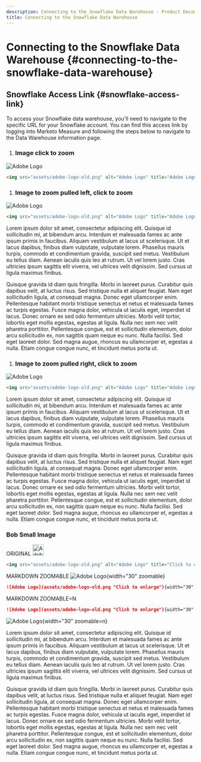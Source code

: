 ```yaml
---
description: Connecting to the Snowflake Data Warehouse - Product Documentation
title: Connecting to the Snowflake Data Warehouse
---
```

# Connecting to the Snowflake Data Warehouse {#connecting-to-the-snowflake-data-warehouse}

## Snowflake Access Link {#snowflake-access-link}

To access your Snowflake data warehouse, you'll need to navigate to the specific URL for your Snowflake account.  You can find this access link by logging into Marketo Measure and following the steps below to navigate to the Data Warehouse information page.

1. ### Image click to zoom

<img src="assets/adobe-logo-old.png" alt="Adobe Logo" title="Adobe Logo" class="modal-image">

```html
<img src="assets/adobe-logo-old.png" alt="Adobe Logo" title="Adobe Logo" class="modal-image">
```

1. ### Image to zoom pulled left, click to zoom

<img src="assets/adobe-logo-old.png" alt="Adobe Logo" title="Adobe Logo" class="modal-image is-4by5">

```html
<img src="assets/adobe-logo-old.png" alt="Adobe Logo" title="Adobe Logo" class="modal-image column is-pulled-left">
```

Lorem ipsum dolor sit amet, consectetur adipiscing elit. Quisque id sollicitudin mi, at bibendum arcu. Interdum et malesuada fames ac ante ipsum primis in faucibus. Aliquam vestibulum at lacus ut scelerisque. Ut et lacus dapibus, finibus diam vulputate, vulputate lorem. Phasellus mauris turpis, commodo et condimentum gravida, suscipit sed metus. Vestibulum eu tellus diam. Aenean iaculis quis leo at rutrum. Ut vel lorem justo. Cras ultricies ipsum sagittis elit viverra, vel ultrices velit dignissim. Sed cursus ut ligula maximus finibus.

Quisque gravida id diam quis fringilla. Morbi in laoreet purus. Curabitur quis dapibus velit, at luctus risus. Sed tristique nulla et aliquet feugiat. Nam eget sollicitudin ligula, at consequat magna. Donec eget ullamcorper enim. Pellentesque habitant morbi tristique senectus et netus et malesuada fames ac turpis egestas. Fusce magna dolor, vehicula ut iaculis eget, imperdiet id lacus. Donec ornare ex sed odio fermentum ultricies. Morbi velit tortor, lobortis eget mollis egestas, egestas at ligula. Nulla nec sem nec velit pharetra porttitor. Pellentesque congue, est et sollicitudin elementum, dolor arcu sollicitudin ex, non sagittis quam neque eu nunc. Nulla facilisi. Sed eget laoreet dolor. Sed magna augue, rhoncus eu ullamcorper et, egestas a nulla. Etiam congue congue nunc, et tincidunt metus porta ut.

1. ### Image to zoom pulled right, click to zoom

<img src="assets/adobe-logo-old.png" alt="Adobe Logo" title="Adobe Logo" class="modal-image is-4by5">

```html
<img src="assets/adobe-logo-old.png" alt="Adobe Logo" title="Adobe Logo" class="modal-image column is-pulled-right">
```

Lorem ipsum dolor sit amet, consectetur adipiscing elit. Quisque id sollicitudin mi, at bibendum arcu. Interdum et malesuada fames ac ante ipsum primis in faucibus. Aliquam vestibulum at lacus ut scelerisque. Ut et lacus dapibus, finibus diam vulputate, vulputate lorem. Phasellus mauris turpis, commodo et condimentum gravida, suscipit sed metus. Vestibulum eu tellus diam. Aenean iaculis quis leo at rutrum. Ut vel lorem justo. Cras ultricies ipsum sagittis elit viverra, vel ultrices velit dignissim. Sed cursus ut ligula maximus finibus.

Quisque gravida id diam quis fringilla. Morbi in laoreet purus. Curabitur quis dapibus velit, at luctus risus. Sed tristique nulla et aliquet feugiat. Nam eget sollicitudin ligula, at consequat magna. Donec eget ullamcorper enim. Pellentesque habitant morbi tristique senectus et netus et malesuada fames ac turpis egestas. Fusce magna dolor, vehicula ut iaculis eget, imperdiet id lacus. Donec ornare ex sed odio fermentum ultricies. Morbi velit tortor, lobortis eget mollis egestas, egestas at ligula. Nulla nec sem nec velit pharetra porttitor. Pellentesque congue, est et sollicitudin elementum, dolor arcu sollicitudin ex, non sagittis quam neque eu nunc. Nulla facilisi. Sed eget laoreet dolor. Sed magna augue, rhoncus eu ullamcorper et, egestas a nulla. Etiam congue congue nunc, et tincidunt metus porta ut.

### Bob Small Image

ORIGINAL
<img src="assets/adobe-logo-old.png" alt="Adobe Logo" title="Click to enlarge" width="30" class="modal-image">

```html
<img src="assets/adobe-logo-old.png" alt="Adobe Logo" title="Click to enlarge" width="30" class="modal-image">
```

MARKDOWN ZOOMABLE
![Adobe Logo](assets/adobe-logo-old.png "Click to enlarge"){width="30" zoomable}

```markdown
![Adobe Logo](assets/adobe-logo-old.png "Click to enlarge"){width="30" zoomable}
```

MARKDOWN ZOOMABLE=N

```markdown
![Adobe Logo](assets/adobe-logo-old.png "Click to enlarge"){width="30" zoomable=n}
```

![Adobe Logo](assets/adobe-logo-old.png "Click to enlarge"){width="30" zoomable=n}

Lorem ipsum dolor sit amet, consectetur adipiscing elit. Quisque id sollicitudin mi, at bibendum arcu. Interdum et malesuada fames ac ante ipsum primis in faucibus. Aliquam vestibulum at lacus ut scelerisque. Ut et lacus dapibus, finibus diam vulputate, vulputate lorem. Phasellus mauris turpis, commodo et condimentum gravida, suscipit sed metus. Vestibulum eu tellus diam. Aenean iaculis quis leo at rutrum. Ut vel lorem justo. Cras ultricies ipsum sagittis elit viverra, vel ultrices velit dignissim. Sed cursus ut ligula maximus finibus.

Quisque gravida id diam quis fringilla. Morbi in laoreet purus. Curabitur quis dapibus velit, at luctus risus. Sed tristique nulla et aliquet feugiat. Nam eget sollicitudin ligula, at consequat magna. Donec eget ullamcorper enim. Pellentesque habitant morbi tristique senectus et netus et malesuada fames ac turpis egestas. Fusce magna dolor, vehicula ut iaculis eget, imperdiet id lacus. Donec ornare ex sed odio fermentum ultricies. Morbi velit tortor, lobortis eget mollis egestas, egestas at ligula. Nulla nec sem nec velit pharetra porttitor. Pellentesque congue, est et sollicitudin elementum, dolor arcu sollicitudin ex, non sagittis quam neque eu nunc. Nulla facilisi. Sed eget laoreet dolor. Sed magna augue, rhoncus eu ullamcorper et, egestas a nulla. Etiam congue congue nunc, et tincidunt metus porta ut.
